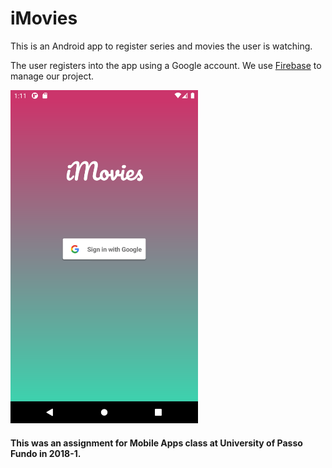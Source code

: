 # iMovies

This is an Android app to register series and movies the user is watching.

The user registers into the app using a Google account. We use [Firebase](https://firebase.google.com/) to manage our project.

<img src="img/login_screen.png" width="300">


#### This was an assignment for Mobile Apps class at University of Passo Fundo in 2018-1.
